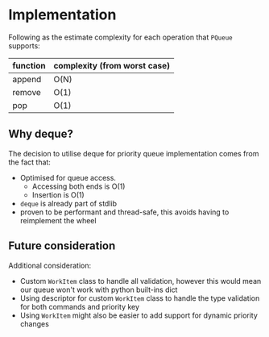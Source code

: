 # Implementation

Following as the estimate complexity for each operation that `PQueue` supports:

| function | complexity (from worst case) |
| -------- | --------- |
| append | O(N) |
| remove | O(1) |
| pop | O(1) |

## Why deque?

The decision to utilise deque for priority queue implementation comes from the fact that:
- Optimised for queue access.
  - Accessing both ends is O(1)
  - Insertion is O(1)
- ``deque`` is already part of stdlib 
- proven to be performant and thread-safe, this avoids having to reimplement the wheel

## Future consideration

Additional consideration:
- Custom ``WorkItem`` class to handle all validation, however this would mean our queue won't work with python built-ins dict
- Using descriptor for custom ``WorkItem`` class to handle the type validation for both commands and priority key 
- Using ``WorkItem`` might also be easier to add support for dynamic priority changes
